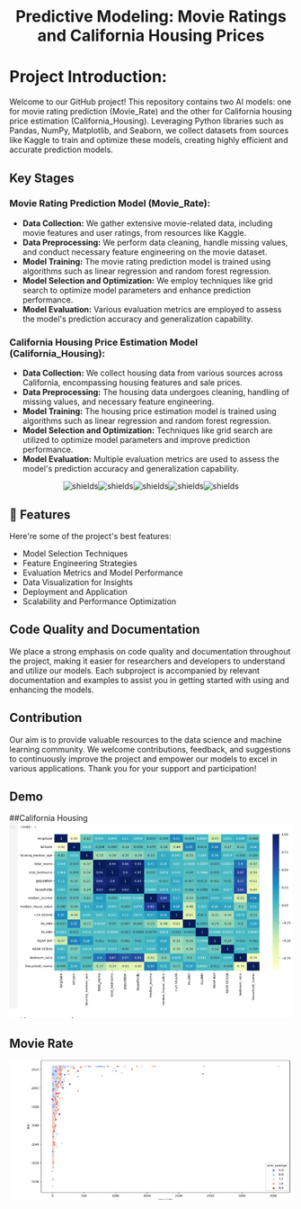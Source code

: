 <h1 align="center" id="title">Predictive Modeling: Movie Ratings and California Housing Prices</h1>

# Project Introduction:
Welcome to our GitHub project! This repository contains two AI models: one for movie rating prediction (Movie_Rate) and the other for California housing price estimation (California_Housing). Leveraging Python libraries such as Pandas, NumPy, Matplotlib, and Seaborn, we collect datasets from sources like Kaggle to train and optimize these models, creating highly efficient and accurate prediction models.

## Key Stages

### Movie Rating Prediction Model (Movie_Rate):

- **Data Collection:** We gather extensive movie-related data, including movie features and user ratings, from resources like Kaggle.
- **Data Preprocessing:** We perform data cleaning, handle missing values, and conduct necessary feature engineering on the movie dataset.
- **Model Training:** The movie rating prediction model is trained using algorithms such as linear regression and random forest regression.
- **Model Selection and Optimization:** We employ techniques like grid search to optimize model parameters and enhance prediction performance.
- **Model Evaluation:** Various evaluation metrics are employed to assess the model's prediction accuracy and generalization capability.

### California Housing Price Estimation Model (California_Housing):

- **Data Collection:** We collect housing data from various sources across California, encompassing housing features and sale prices.
- **Data Preprocessing:** The housing data undergoes cleaning, handling of missing values, and necessary feature engineering.
- **Model Training:** The housing price estimation model is trained using algorithms such as linear regression and random forest regression.
- **Model Selection and Optimization:** Techniques like grid search are utilized to optimize model parameters and improve prediction performance.
- **Model Evaluation:** Multiple evaluation metrics are used to assess the model's prediction accuracy and generalization capability.


<p align="center"><img src="https://img.shields.io/badge/Linear%20Regression-Implemented-blue" alt="shields"><img src="https://img.shields.io/badge/Random%20Forest%20Regression-Implemented-blue" alt="shields"><img src="https://img.shields.io/badge/Grid%20Search-Implemented-blue" alt="shields"><img src="https://img.shields.io/badge/Jupyter%20Lab-Enabled-orange" alt="shields"><img src="https://img.shields.io/badge/Python-3.9.6-blue" alt="shields"></p>

  
  
<h2>🧐 Features</h2>

Here're some of the project's best features:

*   Model Selection Techniques
*   Feature Engineering Strategies
*   Evaluation Metrics and Model Performance
*   Data Visualization for Insights
*   Deployment and Application
*   Scalability and Performance Optimization

## Code Quality and Documentation

We place a strong emphasis on code quality and documentation throughout the project, making it easier for researchers and developers to understand and utilize our models. Each subproject is accompanied by relevant documentation and examples to assist you in getting started with using and enhancing the models.

## Contribution

Our aim is to provide valuable resources to the data science and machine learning community. We welcome contributions, feedback, and suggestions to continuously improve the project and empower our models to excel in various applications. Thank you for your support and participation!

## Demo
##California Housing
![California_Housing](https://github.com/xiayulin123/MovieRate_and_CaliforniaHousing_AI_Model/blob/main/house.png)

## Movie Rate
![Movie_rate](https://github.com/xiayulin123/MovieRate_and_CaliforniaHousing_AI_Model/blob/main/Movie.png)
